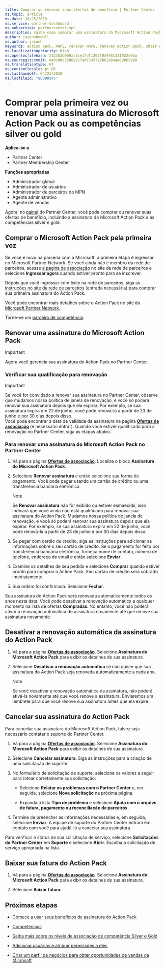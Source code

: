 ```yaml
---
title: Comprar ou renovar suas ofertas de benefício | Partner Center
ms.topic: article
ms.date: 10/25/2019
ms.service: partner-dashboard
ms.subservice: partnercenter-mpn
description: Saiba como comprar uma assinatura do Microsoft Action Pack e começar a usar os benefícios dele. Além disso, saiba como renovar, cancelar, exibir sua fatura e muito mais.
author: jasonwhowell
ms.author: jasonh
keywords: action pack, MAPS, renovar MAPS, renovar action pack, obter action pack
ms.localizationpriority: high
ms.openlocfilehash: 2123b2d069aa2ce1fdf1367f0d948c311922d0da
ms.sourcegitcommit: 449cb8c32880217ad7543712b02a84ae69869289
ms.translationtype: HT
ms.contentlocale: pt-BR
ms.lasthandoff: 04/23/2020
ms.locfileid: "80390845"
---
```

# <a name="buy-for-the-first-time-or-renew-a-microsoft-action-pack-subscription-or-the-silver-or-gold-competencies"></a>Comprar pela primeira vez ou renovar uma assinatura do Microsoft Action Pack ou as competências silver ou gold

**Aplica-se a**

-  Partner Center
-  Partner Membership Center

**Funções apropriadas**
-   Administrador global
-   Administrador de usuários
-   Administrador de parceiros do MPN
-   Agente administrativo
-   Agente de vendas

Agora, no [painel](https://docs.microsoft.com/partner-center/) do Partner Center, você pode comprar ou renovar suas ofertas de benefício, incluindo a assinatura do Microsoft Action Pack e as competências silver e gold. 

## <a name="buy-microsoft-action-pack-for-the-first-time"></a>Comprar o Microsoft Action Pack pela primeira vez

Se você é novo na parceria com a Microsoft, a primeira etapa é ingressar no Microsoft Partner Network. Se você ainda não é membro da rede de parceiros, acesse [a página de associação](https://partner.microsoft.com/membership) no site da rede de parceiros e selecione **Ingressar agora** quando estiver pronto para se inscrever. 

Depois que você ingressar com êxito na rede de parceiros, siga as [instruções no site da rede de parceiros](https://partner.microsoft.com/membership/action-pack) (entrada necessária) para comprar sua primeira assinatura do Action Pack. 

Você pode encontrar mais detalhes sobre o Action Pack no site do [Microsoft Partner Network](https://partner.microsoft.com/membership/internal-use-software#simple-tab-content-3).

Torne-se um [parceiro de competência](https://partner.microsoft.com/membership/competencies). 

## <a name="renew-a-microsoft-action-pack-subscription"></a>Renovar uma assinatura do Microsoft Action Pack

>[!IMPORTANT]
>Agora você gerencia sua assinatura do Action Pack no Partner Center.

### <a name="check-your-renewal-eligibility"></a>Verificar sua qualificação para renovação

>[!IMPORTANT]
>Se você for convidado a renovar sua assinatura no Partner Center, observe que mudamos nossa política de janela de renovação, e você só poderá renovar sua assinatura depois que ela expirar. Por exemplo, se sua assinatura expira em 22 de junho, você pode renová-la a partir de 23 de junho e por 30 dias depois disso.       
>Você pode encontrar a data de validade da assinatura na página [**Ofertas de associação**](https://partnercenter.microsoft.com/pcv/partnership/offers) (é necessário entrar). Quando você estiver qualificado para a renovação no Partner Center, siga as etapas abaixo.  

### <a name="to-renew-a-microsoft-action-pack-subscription-in-the-partner-center"></a>Para renovar uma assinatura do Microsoft Action Pack no Partner Center

1. Vá para a página [**Ofertas de associação**](https://partnercenter.microsoft.com/pcv/partnership/offers). Localize o bloco **Assinatura do Microsoft Action Pack**.  

2. Selecione **Renovar assinatura** e então selecione sua forma de pagamento. Você pode pagar usando um cartão de crédito ou uma transferência bancária eletrônica.

    >[!NOTE]
    >Se **Renovar assinatura** não for exibido ou estiver esmaecido, isso indicará que você ainda não está qualificado para renovar sua assinatura do Action Pack. Mudamos nossa política de janela de renovação, e você só poderá renovar sua assinatura depois que ela expirar. Por exemplo, se sua assinatura expira em 22 de junho, você pode renová-la a partir de 23 de junho e por 30 dias depois disso.  

3. Se pagar com cartão de crédito, siga as instruções para adicionar as informações sobre o seu cartão de crédito. Se o pagamento for feito por transferência bancária eletrônica, forneça nome de contato, número de telefone, endereço de email e então selecione **Enviar**. 
     
4. Examine os detalhes de seu pedido e selecione **Comprar** quando estiver pronto para comprar o Action Pack. Seu cartão de crédito será cobrado imediatamente.

5. Sua ordem foi confirmada. Selecione **Fechar**.

Sua assinatura do Action Pack será renovada automaticamente todos os anos nesta data. Você pode desativar a renovação automática a qualquer momento na lista de ofertas **Compradas**. No entanto, você não poderá ativar a renovação automática de assinatura novamente até que renove sua assinatura novamente. 


## <a name="turn-off-automatic-action-pack-subscription-renewal"></a>Desativar a renovação automática da assinatura do Action Pack

1. Vá para a página [**Ofertas de associação**](https://partnercenter.microsoft.com/pcv/partnership/offers).  Selecione **Assinatura do Microsoft Action Pack** para exibir os detalhes de sua assinatura. 

2. Selecione **Desativar a renovação automática** se não quiser que sua assinatura do Action Pack seja renovada automaticamente a cada ano. 

    >[!NOTE]
    >Se você desativar a renovação automática da assinatura, não poderá ativá-la novamente até que você renove a assinatura. Enviaremos um lembrete para que você renove sua assinatura antes que ela expire.


## <a name="cancel-your-action-pack-subscription"></a>Cancelar sua assinatura do Action Pack

Para cancelar sua assinatura do Microsoft Action Pack, talvez seja necessário contatar o suporte do Partner Center.

1. Vá para a página [**Ofertas de associação**](https://partnercenter.microsoft.com/pcv/partnership/offers). Selecione **Assinatura do Microsoft Action Pack** para exibir os detalhes de sua assinatura. 

3. Selecione **Cancelar assinatura**. Siga as instruções para a criação de uma solicitação de suporte. 

4. No formulário de solicitação de suporte, selecione os valores a seguir para rotear corretamente sua solicitação:

    -  Selecione **Relatar os problemas com o Partner Center** e, em seguida, selecione **Nova solicitação** na próxima página.

    -  Expanda a lista **Tipo de problema** e selecione **Ajuda com o arquivo de fatura, pagamento ou reconciliação de parceiros**. 

5. Termine de preencher as informações necessárias e, em seguida, selecione **Enviar**. A equipe de suporte do Partner Center entrará em contato com você para ajudá-lo a cancelar sua assinatura.

Para verificar o status de sua solicitação de serviço, selecione **Solicitações do Partner Center** em **Suporte** e selecione **Abrir**. Escolha a solicitação de serviço apropriada na lista.  

## <a name="download-your-action-pack-invoice"></a>Baixar sua fatura do Action Pack

1. Vá para a página [**Ofertas de associação**](https://partnercenter.microsoft.com/pcv/partnership/offers). Selecione **Assinatura do Microsoft Action Pack** para exibir os detalhes de sua assinatura. 

3. Selecione **Baixar fatura**.
 
## <a name="next-steps"></a>Próximas etapas

-   [Comece a usar seus benefícios de assinatura do Action Pack](manage-your-partner-network-benefits.md)

-   [Competências](learn-about-competencies.md)

-   [Saiba mais sobre os níveis de associação de competência Silver e Gold](https://partner.microsoft.com/membership/internal-use-software#simple-tab-content-2)

-   [Adicionar usuários e atribuir permissões a eles](create-user-accounts-and-set-permissions.md)

-   [Criar um perfil de negócios para obter oportunidades de vendas da Microsoft](create-a-marketing-profile.md)




